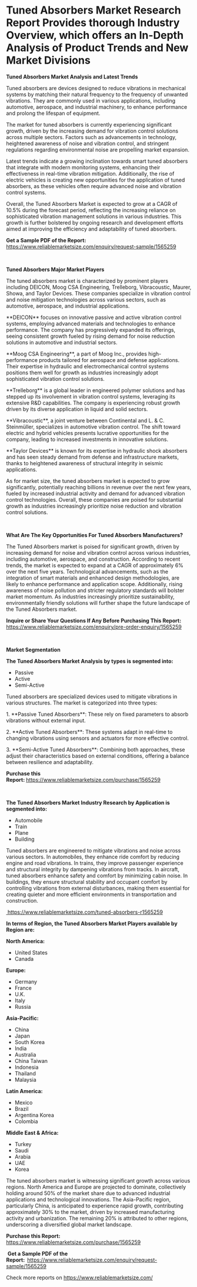 <p><h1>Tuned Absorbers Market Research Report Provides thorough Industry Overview, which offers an In-Depth Analysis of Product Trends and New Market Divisions</h1></p><p><strong>Tuned Absorbers Market Analysis and Latest Trends</strong></p>
<p><p>Tuned absorbers are devices designed to reduce vibrations in mechanical systems by matching their natural frequency to the frequency of unwanted vibrations. They are commonly used in various applications, including automotive, aerospace, and industrial machinery, to enhance performance and prolong the lifespan of equipment. </p><p>The market for tuned absorbers is currently experiencing significant growth, driven by the increasing demand for vibration control solutions across multiple sectors. Factors such as advancements in technology, heightened awareness of noise and vibration control, and stringent regulations regarding environmental noise are propelling market expansion. </p><p>Latest trends indicate a growing inclination towards smart tuned absorbers that integrate with modern monitoring systems, enhancing their effectiveness in real-time vibration mitigation. Additionally, the rise of electric vehicles is creating new opportunities for the application of tuned absorbers, as these vehicles often require advanced noise and vibration control systems. </p><p>Overall, the Tuned Absorbers Market is expected to grow at a CAGR of 10.5% during the forecast period, reflecting the increasing reliance on sophisticated vibration management solutions in various industries. This growth is further bolstered by ongoing research and development efforts aimed at improving the efficiency and adaptability of tuned absorbers.</p></p>
<p><strong>Get a Sample PDF of the Report:&nbsp;</strong> <a href="https://www.reliablemarketsize.com/enquiry/request-sample/1565259?utm_campaign=2516&utm_medium=2&utm_source=Github&utm_content=ia&utm_term=28022025&utm_id=tuned-absorbers">https://www.reliablemarketsize.com/enquiry/request-sample/1565259</a></p>
<p>&nbsp;</p>
<p><strong>Tuned Absorbers Major Market Players</strong></p>
<p><p>The tuned absorbers market is characterized by prominent players including DEICON, Moog CSA Engineering, Trelleborg, Vibracoustic, Maurer, Showa, and Taylor Devices. These companies specialize in vibration control and noise mitigation technologies across various sectors, such as automotive, aerospace, and industrial applications.</p><p>**DEICON** focuses on innovative passive and active vibration control systems, employing advanced materials and technologies to enhance performance. The company has progressively expanded its offerings, seeing consistent growth fueled by rising demand for noise reduction solutions in automotive and industrial sectors. </p><p>**Moog CSA Engineering**, a part of Moog Inc., provides high-performance products tailored for aerospace and defense applications. Their expertise in hydraulic and electromechanical control systems positions them well for growth as industries increasingly adopt sophisticated vibration control solutions. </p><p>**Trelleborg** is a global leader in engineered polymer solutions and has stepped up its involvement in vibration control systems, leveraging its extensive R&D capabilities. The company is experiencing robust growth driven by its diverse application in liquid and solid sectors.</p><p>**Vibracoustic**, a joint venture between Continental and L. & C. Steinmüller, specializes in automotive vibration control. The shift toward electric and hybrid vehicles presents lucrative opportunities for the company, leading to increased investments in innovative solutions.</p><p>**Taylor Devices** is known for its expertise in hydraulic shock absorbers and has seen steady demand from defense and infrastructure markets, thanks to heightened awareness of structural integrity in seismic applications.</p><p>As for market size, the tuned absorbers market is expected to grow significantly, potentially reaching billions in revenue over the next few years, fueled by increased industrial activity and demand for advanced vibration control technologies. Overall, these companies are poised for substantial growth as industries increasingly prioritize noise reduction and vibration control solutions.</p></p>
<p>&nbsp;</p>
<p><strong>What Are The Key Opportunities For Tuned Absorbers Manufacturers?</strong></p>
<p><p>The Tuned Absorbers market is poised for significant growth, driven by increasing demand for noise and vibration control across various industries, including automotive, aerospace, and construction. According to recent trends, the market is expected to expand at a CAGR of approximately 6% over the next five years. Technological advancements, such as the integration of smart materials and enhanced design methodologies, are likely to enhance performance and application scope. Additionally, rising awareness of noise pollution and stricter regulatory standards will bolster market momentum. As industries increasingly prioritize sustainability, environmentally friendly solutions will further shape the future landscape of the Tuned Absorbers market.</p></p>
<p><strong>Inquire or Share Your Questions If Any Before Purchasing This Report:</strong> <a href="https://www.reliablemarketsize.com/enquiry/pre-order-enquiry/1565259?utm_campaign=2516&utm_medium=2&utm_source=Github&utm_content=ia&utm_term=28022025&utm_id=tuned-absorbers">https://www.reliablemarketsize.com/enquiry/pre-order-enquiry/1565259</a></p>
<p>&nbsp;</p>
<p><strong>Market Segmentation</strong></p>
<p><strong>The Tuned Absorbers Market Analysis by types is segmented into:</strong></p>
<p><ul><li>Passive</li><li>Active</li><li>Semi-Active</li></ul></p>
<p><p>Tuned absorbers are specialized devices used to mitigate vibrations in various structures. The market is categorized into three types: </p><p>1. **Passive Tuned Absorbers**: These rely on fixed parameters to absorb vibrations without external input.</p><p> </p><p>2. **Active Tuned Absorbers**: These systems adapt in real-time to changing vibrations using sensors and actuators for more effective control.</p><p>3. **Semi-Active Tuned Absorbers**: Combining both approaches, these adjust their characteristics based on external conditions, offering a balance between resilience and adaptability.</p></p>
<p><strong>Purchase this Report:&nbsp;</strong><a href="https://www.reliablemarketsize.com/purchase/1565259?utm_campaign=2516&utm_medium=2&utm_source=Github&utm_content=ia&utm_term=28022025&utm_id=tuned-absorbers">https://www.reliablemarketsize.com/purchase/1565259</a></p>
<p>&nbsp;</p>
<p><strong>The Tuned Absorbers Market Industry Research by Application is segmented into:</strong></p>
<p><ul><li>Automobile</li><li>Train</li><li>Plane</li><li>Building</li></ul></p>
<p><p>Tuned absorbers are engineered to mitigate vibrations and noise across various sectors. In automobiles, they enhance ride comfort by reducing engine and road vibrations. In trains, they improve passenger experience and structural integrity by dampening vibrations from tracks. In aircraft, tuned absorbers enhance safety and comfort by minimizing cabin noise. In buildings, they ensure structural stability and occupant comfort by controlling vibrations from external disturbances, making them essential for creating quieter and more efficient environments in transportation and construction.</p></p>
<p><a href="https://www.reliablemarketsize.com/tuned-absorbers-r1565259?utm_campaign=2516&utm_medium=2&utm_source=Github&utm_content=ia&utm_term=28022025&utm_id=tuned-absorbers">&nbsp;https://www.reliablemarketsize.com/tuned-absorbers-r1565259</a></p>
<p><strong>In terms of Region, the Tuned Absorbers Market Players available by Region are:</strong></p>
<p>
    <p> <strong> North America: </strong>
        <ul>
            <li>United States</li>
            <li>Canada</li>
        </ul>
        </p> 
    <p> <strong> Europe: </strong>
        <ul>
            <li>Germany</li>
            <li>France</li>
            <li>U.K.</li>
            <li>Italy</li>
            <li>Russia</li>
        </ul>
        </p> 
    <p> <strong> Asia-Pacific: </strong>
        <ul>
            <li>China</li>
            <li>Japan</li>
            <li>South Korea</li>
            <li>India</li>
            <li>Australia</li>
            <li>China Taiwan</li>
            <li>Indonesia</li>
            <li>Thailand</li>
            <li>Malaysia</li>
        </ul>
        </p> 
    <p> <strong> Latin America: </strong>
        <ul>
            <li>Mexico</li>
            <li>Brazil</li>
            <li>Argentina Korea</li>
            <li>Colombia</li>
        </ul>
        </p> 
    <p> <strong> Middle East & Africa: </strong>
        <ul>
            <li>Turkey</li>
            <li>Saudi</li>
            <li>Arabia</li>
            <li>UAE</li>
            <li>Korea</li>
        </ul>
    </p>
    </p>
<p><p>The tuned absorbers market is witnessing significant growth across various regions. North America and Europe are projected to dominate, collectively holding around 50% of the market share due to advanced industrial applications and technological innovations. The Asia-Pacific region, particularly China, is anticipated to experience rapid growth, contributing approximately 30% to the market, driven by increased manufacturing activity and urbanization. The remaining 20% is attributed to other regions, underscoring a diversified global market landscape.</p></p>
<p><strong>Purchase this Report: </strong><a href="https://www.reliablemarketsize.com/purchase/1565259?utm_campaign=2516&utm_medium=2&utm_source=Github&utm_content=ia&utm_term=28022025&utm_id=tuned-absorbers">https://www.reliablemarketsize.com/purchase/1565259</a></p>
<p>&nbsp;<strong>Get a Sample PDF of the Report:&nbsp;&nbsp;</strong><a href="https://www.reliablemarketsize.com/enquiry/request-sample/1565259?utm_campaign=2516&utm_medium=2&utm_source=Github&utm_content=ia&utm_term=28022025&utm_id=tuned-absorbers">https://www.reliablemarketsize.com/enquiry/request-sample/1565259</a></p>
<p><strong></strong></p>
<p>Check more reports on <a href="https://www.reliablemarketsize.com/?utm_campaign=2516&utm_medium=2&utm_source=Github&utm_content=ia&utm_term=28022025&utm_id=tuned-absorbers">https://www.reliablemarketsize.com/</a></p>